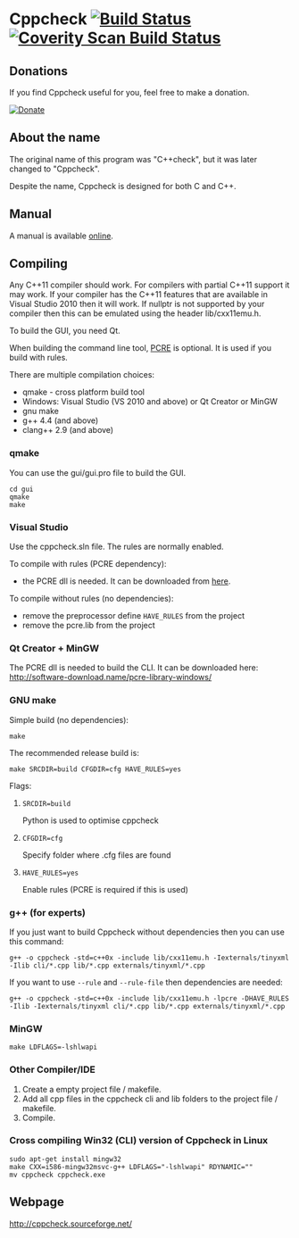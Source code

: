 # Cppcheck [![Build Status](https://travis-ci.org/danmar/cppcheck.svg?branch=master)](https://travis-ci.org/danmar/cppcheck) [![Coverity Scan Build Status](https://scan.coverity.com/projects/512/badge.svg)](https://scan.coverity.com/projects/512)

## Donations

If you find Cppcheck useful for you, feel free to make a donation.

[![Donate](http://pledgie.com/campaigns/4127.png)](http://pledgie.com/campaigns/4127)

## About the name

The original name of this program was "C++check", but it was later changed to "Cppcheck".

Despite the name, Cppcheck is designed for both C and C++.

## Manual

A manual is available [online](http://cppcheck.sourceforge.net/manual.pdf).

## Compiling

Any C++11 compiler should work. For compilers with partial C++11 support it may work. If your compiler has the C++11 features that are available in Visual Studio 2010 then it will work. If nullptr is not supported by your compiler then this can be emulated using the header lib/cxx11emu.h.

To build the GUI, you need Qt.

When building the command line tool, [PCRE](http://www.pcre.org/) is optional. It is used if you build with rules.

There are multiple compilation choices:
* qmake - cross platform build tool
* Windows: Visual Studio (VS 2010 and above) or Qt Creator or MinGW
* gnu make
* g++ 4.4 (and above)
* clang++ 2.9 (and above)

### qmake

You can use the gui/gui.pro file to build the GUI.

```shell
cd gui
qmake
make
```

### Visual Studio

Use the cppcheck.sln file. The rules are normally enabled.

To compile with rules (PCRE dependency):
* the PCRE dll is needed. It can be downloaded from [here](http://cppcheck.sourceforge.net/pcre-8.10-vs.zip).

To compile without rules (no dependencies):
* remove the preprocessor define `HAVE_RULES` from the project
* remove the pcre.lib from the project

### Qt Creator + MinGW

The PCRE dll is needed to build the CLI. It can be downloaded here:
http://software-download.name/pcre-library-windows/

### GNU make

Simple build (no dependencies):

```shell
make
```

The recommended release build is:

```shell
make SRCDIR=build CFGDIR=cfg HAVE_RULES=yes
```

Flags:

1.  `SRCDIR=build`

    Python is used to optimise cppcheck

2.  `CFGDIR=cfg`

    Specify folder where .cfg files are found

3.  `HAVE_RULES=yes`

    Enable rules (PCRE is required if this is used)

### g++ (for experts)

If you just want to build Cppcheck without dependencies then you can use this command:

```shell
g++ -o cppcheck -std=c++0x -include lib/cxx11emu.h -Iexternals/tinyxml -Ilib cli/*.cpp lib/*.cpp externals/tinyxml/*.cpp
```

If you want to use `--rule` and `--rule-file` then dependencies are needed:

```shell
g++ -o cppcheck -std=c++0x -include lib/cxx11emu.h -lpcre -DHAVE_RULES -Ilib -Iexternals/tinyxml cli/*.cpp lib/*.cpp externals/tinyxml/*.cpp
```

### MinGW

```shell
make LDFLAGS=-lshlwapi
```

### Other Compiler/IDE

1. Create a empty project file / makefile.
2. Add all cpp files in the cppcheck cli and lib folders to the project file / makefile.
3. Compile.

### Cross compiling Win32 (CLI) version of Cppcheck in Linux

```shell
sudo apt-get install mingw32
make CXX=i586-mingw32msvc-g++ LDFLAGS="-lshlwapi" RDYNAMIC=""
mv cppcheck cppcheck.exe
```

## Webpage

http://cppcheck.sourceforge.net/
